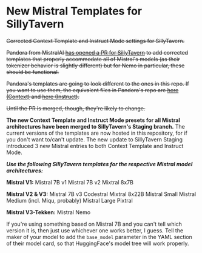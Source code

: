 # New Mistral Templates for SillyTavern
~~Corrected Context Template and Instruct Mode settings for SillyTavern.~~

~~Pandora from MistralAI [has opened a PR for SillyTavern](https://github.com/SillyTavern/SillyTavern/pull/2883) to add corrected templates that properly accommodate all of Mistral's models (as their tokenizer behavior is slightly different) but for Nemo in particular, these should be functional.~~

~~Pandora's templates are going to look different to the ones in this repo. If you want to use them, the equivalent files in Pandora's repo are [here (Context)](https://github.com/pandora-s-git/SillyTavern/blob/patch-2/default/content/presets/context/Mistral%20V3-Tekken.json) and [here (Instruct)](https://github.com/pandora-s-git/SillyTavern/blob/patch-2/default/content/presets/instruct/Mistral%20V3-Tekken.json).~~

~~Until the PR is merged, though, they're likely to change.~~

**The new Context Template and Instruct Mode presets for all Mistral architectures have been merged to SillyTavern's Staging branch.** The current versions of the templates are now hosted in this repository, for if you don't want to/can't update.
The new update to SillyTavern Staging introduced 3 new Mistral entries to both Context Template and Instruct Mode.

__***Use the following SillyTavern templates for the respective Mistral model architectures:***__

__Mistral V1:__
Mistral 7B v1
Mistral 7B v2
Mixtral 8x7B

__Mistral V2 & V3:__
Mistral 7B v3
Codestral
Mixtral 8x22B
Mistral Small
Mistral Medium (incl. Miqu, probably)
Mistral Large
Pixtral

__Mistral V3-Tekken:__
Mistral Nemo

If you're using something based on Mistral 7B and you can't tell which version it is, then just use whichever one works better, I guess. Tell the maker of your model to add the `base_model` parameter in the YAML section of their model card, so that HuggingFace's model tree will work properly.
